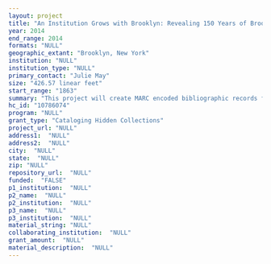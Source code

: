 ```yaml
--- 
layout: project 
title: "An Institution Grows with Brooklyn: Revealing 150 Years of Brooklyn Historical Society's Evolution"
year: 2014
end_range: 2014
formats: "NULL"
geographic_extant: "Brooklyn, New York"
institution: "NULL"
institution_type: "NULL"
primary_contact: "Julie May"
size: "426.57 linear feet"
start_range: "1863"
summary: "This project will create MARC encoded bibliographic records for \"hiddenâ€  institutional archive materials at the Brooklyn Historical Society (those with missing, inaccurate, or incomplete descriptive records in finding aid or MARC format), and make them accessible online to scholars, general public, and students K-PhD. Records provide unprecedented research material on the development of libraries, museums, historical societies, and other 19th- and 20th-century civic institutions. This project will also assess and update BHS's existing Record Retention Policy and implement a revised policy through staff training sessions in order to set future priorities for arrangement, description, conservation, digitization, and other initiatives."
hc_id: "10786074"
program: "NULL"
grant_type: "Cataloging Hidden Collections"
project_url: "NULL"
address1:  "NULL"
address2:  "NULL"
city:  "NULL"
state:  "NULL"
zip: "NULL"
repository_url:  "NULL"
funded:  "FALSE"
p1_institution:  "NULL"
p2_name:  "NULL"
p2_institution:  "NULL"
p3_name:  "NULL"
p3_institution:  "NULL"
material_string: "NULL"
collaborating_institution:  "NULL"
grant_amount:  "NULL"
material_description:  "NULL"
---
```

